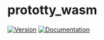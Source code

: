 # prototty\_wasm

[![Version](https://img.shields.io/crates/v/prototty_wasm.svg)](https://crates.io/crates/prototty_wasm)
[![Documentation](https://docs.rs/prototty_wasm/badge.svg)](https://docs.rs/prototty_wasm)
